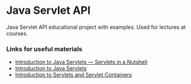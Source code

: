 # Java Servlet API

Java Servlet API educational project with examples. Used for lectures at courses.

### Links for useful materials

- [Introduction to Java Servlets — Servlets in a Nutshell](https://medium.com/edureka/java-servlets-62f583d69c7e)
- [Introduction to Java Servlets](https://www.baeldung.com/intro-to-servlets)
- [Introduction to Servlets and Servlet Containers](https://www.baeldung.com/java-servlets-containers-intro)
